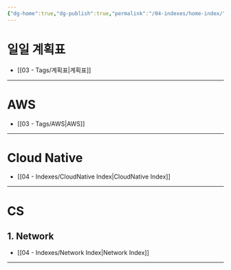```yaml
---
{"dg-home":true,"dg-publish":true,"permalink":"/04-indexes/home-index/","tags":["gardenEntry"],"dgPassFrontmatter":true}
---
```


# 일일 계획표
- [[03 - Tags/계획표\|계획표]]

---
# AWS
- [[03 - Tags/AWS\|AWS]]

---
# Cloud Native
- [[04 - Indexes/CloudNative Index\|CloudNative Index]]

---
# CS
## 1. Network
- [[04 - Indexes/Network Index\|Network Index]]

---
